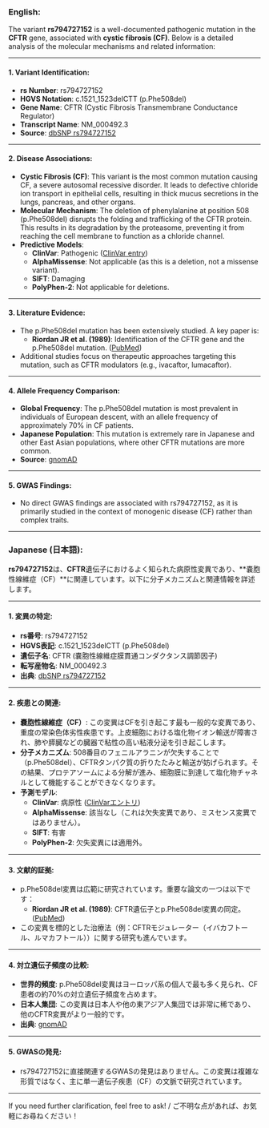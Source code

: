 ### English:
The variant **rs794727152** is a well-documented pathogenic mutation in the **CFTR** gene, associated with **cystic fibrosis (CF)**. Below is a detailed analysis of the molecular mechanisms and related information:

---

#### 1. **Variant Identification**:
- **rs Number**: rs794727152
- **HGVS Notation**: c.1521_1523delCTT (p.Phe508del)
- **Gene Name**: CFTR (Cystic Fibrosis Transmembrane Conductance Regulator)
- **Transcript Name**: NM_000492.3
- **Source**: [dbSNP rs794727152](https://www.ncbi.nlm.nih.gov/snp/rs794727152)

---

#### 2. **Disease Associations**:
- **Cystic Fibrosis (CF)**: This variant is the most common mutation causing CF, a severe autosomal recessive disorder. It leads to defective chloride ion transport in epithelial cells, resulting in thick mucus secretions in the lungs, pancreas, and other organs.
- **Molecular Mechanism**: The deletion of phenylalanine at position 508 (p.Phe508del) disrupts the folding and trafficking of the CFTR protein. This results in its degradation by the proteasome, preventing it from reaching the cell membrane to function as a chloride channel.
- **Predictive Models**:
  - **ClinVar**: Pathogenic ([ClinVar entry](https://www.ncbi.nlm.nih.gov/clinvar/variation/7109/))
  - **AlphaMissense**: Not applicable (as this is a deletion, not a missense variant).
  - **SIFT**: Damaging
  - **PolyPhen-2**: Not applicable for deletions.

---

#### 3. **Literature Evidence**:
- The p.Phe508del mutation has been extensively studied. A key paper is:
  - **Riordan JR et al. (1989)**: Identification of the CFTR gene and the p.Phe508del mutation. ([PubMed](https://pubmed.ncbi.nlm.nih.gov/2475911/))
- Additional studies focus on therapeutic approaches targeting this mutation, such as CFTR modulators (e.g., ivacaftor, lumacaftor).

---

#### 4. **Allele Frequency Comparison**:
- **Global Frequency**: The p.Phe508del mutation is most prevalent in individuals of European descent, with an allele frequency of approximately 70% in CF patients.
- **Japanese Population**: This mutation is extremely rare in Japanese and other East Asian populations, where other CFTR mutations are more common.
- **Source**: [gnomAD](https://gnomad.broadinstitute.org/variant/7-117559593-CTT-C)

---

#### 5. **GWAS Findings**:
- No direct GWAS findings are associated with rs794727152, as it is primarily studied in the context of monogenic disease (CF) rather than complex traits.

---

### Japanese (日本語):
**rs794727152**は、**CFTR**遺伝子におけるよく知られた病原性変異であり、**嚢胞性線維症（CF）**に関連しています。以下に分子メカニズムと関連情報を詳述します。

---

#### 1. **変異の特定**:
- **rs番号**: rs794727152
- **HGVS表記**: c.1521_1523delCTT (p.Phe508del)
- **遺伝子名**: CFTR (嚢胞性線維症膜貫通コンダクタンス調節因子)
- **転写産物名**: NM_000492.3
- **出典**: [dbSNP rs794727152](https://www.ncbi.nlm.nih.gov/snp/rs794727152)

---

#### 2. **疾患との関連**:
- **嚢胞性線維症（CF）**: この変異はCFを引き起こす最も一般的な変異であり、重度の常染色体劣性疾患です。上皮細胞における塩化物イオン輸送が障害され、肺や膵臓などの臓器で粘性の高い粘液分泌を引き起こします。
- **分子メカニズム**: 508番目のフェニルアラニンが欠失することで（p.Phe508del）、CFTRタンパク質の折りたたみと輸送が妨げられます。その結果、プロテアソームによる分解が進み、細胞膜に到達して塩化物チャネルとして機能することができなくなります。
- **予測モデル**:
  - **ClinVar**: 病原性 ([ClinVarエントリ](https://www.ncbi.nlm.nih.gov/clinvar/variation/7109/))
  - **AlphaMissense**: 該当なし（これは欠失変異であり、ミスセンス変異ではありません）。
  - **SIFT**: 有害
  - **PolyPhen-2**: 欠失変異には適用外。

---

#### 3. **文献的証拠**:
- p.Phe508del変異は広範に研究されています。重要な論文の一つは以下です：
  - **Riordan JR et al. (1989)**: CFTR遺伝子とp.Phe508del変異の同定。([PubMed](https://pubmed.ncbi.nlm.nih.gov/2475911/))
- この変異を標的とした治療法（例：CFTRモジュレーター（イバカフトール、ルマカフトール））に関する研究も進んでいます。

---

#### 4. **対立遺伝子頻度の比較**:
- **世界的頻度**: p.Phe508del変異はヨーロッパ系の個人で最も多く見られ、CF患者の約70%の対立遺伝子頻度を占めます。
- **日本人集団**: この変異は日本人や他の東アジア人集団では非常に稀であり、他のCFTR変異がより一般的です。
- **出典**: [gnomAD](https://gnomad.broadinstitute.org/variant/7-117559593-CTT-C)

---

#### 5. **GWASの発見**:
- rs794727152に直接関連するGWASの発見はありません。この変異は複雑な形質ではなく、主に単一遺伝子疾患（CF）の文脈で研究されています。

--- 

If you need further clarification, feel free to ask! / ご不明な点があれば、お気軽にお尋ねください！